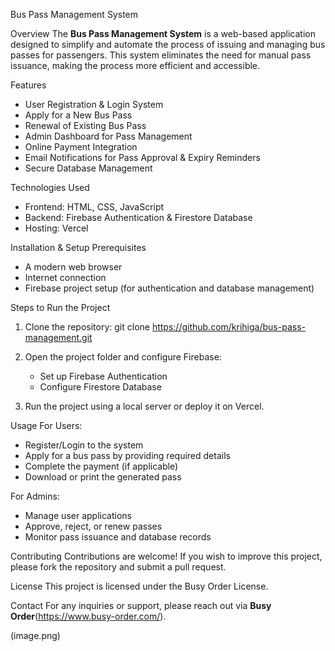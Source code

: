 Bus Pass Management System

Overview
The **Bus Pass Management System** is a web-based application designed to simplify and automate the process of issuing and managing bus passes for passengers. This system eliminates the need for manual pass issuance, making the process more efficient and accessible.

Features
- User Registration & Login System
- Apply for a New Bus Pass
- Renewal of Existing Bus Pass
- Admin Dashboard for Pass Management
- Online Payment Integration
- Email Notifications for Pass Approval & Expiry Reminders
- Secure Database Management

Technologies Used
- Frontend: HTML, CSS, JavaScript
- Backend: Firebase Authentication & Firestore Database
- Hosting: Vercel

Installation & Setup
Prerequisites
- A modern web browser
- Internet connection
- Firebase project setup (for authentication and database management)

Steps to Run the Project
1. Clone the repository:
   git clone https://github.com/krihiga/bus-pass-management.git
   
2. Open the project folder and configure Firebase:
   - Set up Firebase Authentication
   - Configure Firestore Database
3. Run the project using a local server or deploy it on Vercel.

Usage
For Users:
  - Register/Login to the system
  - Apply for a bus pass by providing required details
  - Complete the payment (if applicable)
  - Download or print the generated pass

  For Admins:
  - Manage user applications
  - Approve, reject, or renew passes
  - Monitor pass issuance and database records

Contributing
Contributions are welcome! If you wish to improve this project, please fork the repository and submit a pull request.

License
This project is licensed under the Busy Order License.

Contact
For any inquiries or support, please reach out via **Busy Order**(https://www.busy-order.com/).

(image.png)